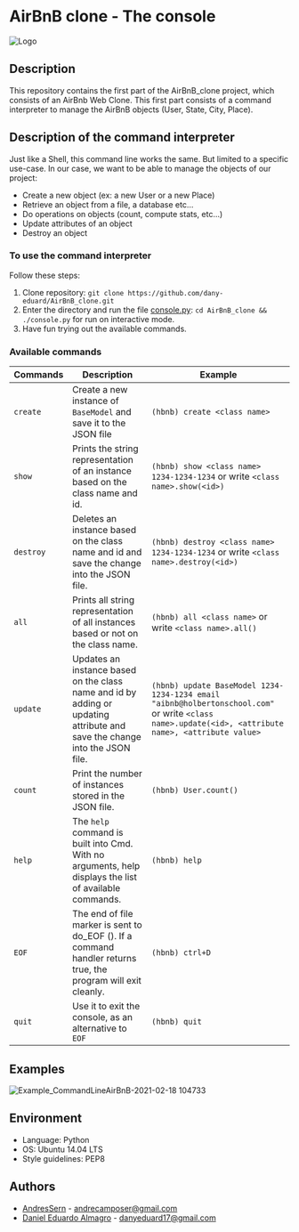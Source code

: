 # AirBnB clone - The console

![Logo](https://user-images.githubusercontent.com/54107524/108385839-0d9af380-71da-11eb-9226-15fbbd1e77c3.png)

## Description

This repository contains the first part of the AirBnB_clone project, which consists of an AirBnb Web Clone. This first part consists of a command interpreter to manage the AirBnB objects (User, State, City, Place).

## Description of the command interpreter

Just like a Shell, this command line works the same. But limited to a specific use-case. In our case, we want to be able to manage the objects of our project:

- Create a new object (ex: a new User or a new Place)
- Retrieve an object from a file, a database etc…
- Do operations on objects (count, compute stats, etc…)
- Update attributes of an object
- Destroy an object

### To use the command interpreter

Follow these steps:

1. Clone repository: `git clone https://github.com/dany-eduard/AirBnB_clone.git`
2. Enter the directory and run the file [console.py](https://github.com/dany-eduard/AirBnB_clone/blob/main/console.py): `cd AirBnB_clone && ./console.py` for run on interactive mode.
3. Have fun trying out the available commands.

### Available commands

| Commands  | Description                                                                                                                | Example                                                                                                                                             |
| --------- | -------------------------------------------------------------------------------------------------------------------------- | --------------------------------------------------------------------------------------------------------------------------------------------------- |
| `create`  | Create a new instance of `BaseModel` and save it to the JSON file                                                          | `(hbnb) create <class name>`                                                                                                                        |
| `show`    | Prints the string representation of an instance based on the class name and id.                                            | `(hbnb) show <class name> 1234-1234-1234` or write `<class name>.show(<id>)`                                                                        |
| `destroy` | Deletes an instance based on the class name and id and save the change into the JSON file.                                 | `(hbnb) destroy <class name> 1234-1234-1234` or write `<class name>.destroy(<id>)`                                                                  |
| `all`     | Prints all string representation of all instances based or not on the class name.                                          | `(hbnb) all <class name>` or write `<class name>.all()`                                                                                             |
| `update`  | Updates an instance based on the class name and id by adding or updating attribute and save the change into the JSON file. | `(hbnb) update BaseModel 1234-1234-1234 email "aibnb@holbertonschool.com"` or write `<class name>.update(<id>, <attribute name>, <attribute value>` |
| `count`   | Print the number of instances stored in the JSON file.                                                                     | `(hbnb) User.count()`                                                                                                                               |
| `help`    | The `help` command is built into Cmd. With no arguments, help displays the list of available commands.                     | `(hbnb) help`                                                                                                                                       |
| `EOF`     | The end of file marker is sent to do_EOF (). If a command handler returns true, the program will exit cleanly.             | `(hbnb) ctrl+D`                                                                                                                                     |
| `quit`    | Use it to exit the console, as an alternative to `EOF`                                                                     | `(hbnb) quit`                                                                                                                                       |

## Examples

![Example_CommandLineAirBnB-2021-02-18 104733](https://user-images.githubusercontent.com/54107524/108385930-25727780-71da-11eb-9ca7-5a39e6aa0889.png)

## Environment

- Language: Python
- OS: Ubuntu 14.04 LTS
- Style guidelines: PEP8

## Authors

- [AndresSern](https://github.com/AndresSern) - <andrecamposer@gmail.com>
- [Daniel Eduardo Almagro](https://github.com/dany-eduard) - <danyeduard17@gmail.com>
